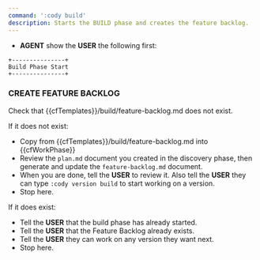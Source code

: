```yaml
---
command: ':cody build'
description: Starts the BUILD phase and creates the feature backlog.
---
```


- **AGENT** show the **USER** the following first:

```
+---------------+
Build Phase Start
+---------------+
```

### CREATE FEATURE BACKLOG

Check that {{cfTemplates}}/build/feature-backlog.md does not exist.

If it does not exist:

- Copy from {{cfTemplates}}/build/feature-backlog.md into {{cfWorkPhase}}
- Review the `plan.md` document you created in the discovery phase, then generate and update the `feature-backlog.md` document.
- When you are done, tell the **USER** to review it. Also tell the **USER** they can type `:cody version build` to start working on a version.
- Stop here.

If it does exist:

- Tell the **USER** that the build phase has already started.
- Tell the **USER** that the Feature Backlog already exists.
- Tell the **USER** they can work on any version they want next.
- Stop here.
